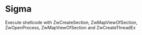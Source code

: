 # Sigma
Execute shellcode with ZwCreateSection, ZwMapViewOfSection, ZwOpenProcess, ZwMapViewOfSection and ZwCreateThreadEx

